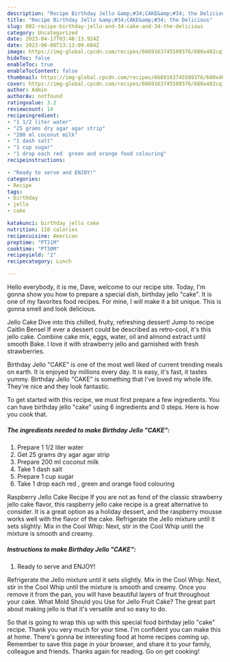 ```yaml
---
description: "Recipe Birthday Jello &amp;#34;CAKE&amp;#34; the Delicious"
title: "Recipe Birthday Jello &amp;#34;CAKE&amp;#34; the Delicious"
slug: 802-recipe-birthday-jello-and-34-cake-and-34-the-delicious
category: Uncategorized
date: 2023-04-17T03:48:13.924Z
date: 2023-06-08T13:13:09.684Z
image: https://img-global.cpcdn.com/recipes/6669163745509376/680x482cq70/birthday-jello-cake-recipe-main-photo.jpg
hideToc: false
enableToc: true
enableTocContent: false
thumbnail: https://img-global.cpcdn.com/recipes/6669163745509376/680x482cq70/birthday-jello-cake-recipe-main-photo.jpg
cover: https://img-global.cpcdn.com/recipes/6669163745509376/680x482cq70/birthday-jello-cake-recipe-main-photo.jpg
author: Admin
authorAv: notfound
ratingvalue: 3.2
reviewcount: 14
recipeingredient:
- "1 1/2 liter water"
- "25 grams dry agar agar strip"
- "200 ml coconut milk"
- "1 dash salt"
- "1 cup sugar"
- "1 drop each red  green and orange food colouring"
recipeinstructions:

- "Ready to serve and ENJOY!"
categories:
- Recipe
tags:
- birthday
- jello
- cake

katakunci: birthday jello cake 
nutrition: 110 calories
recipecuisine: American
preptime: "PT21M"
cooktime: "PT30M"
recipeyield: "2"
recipecategory: Lunch

---
```



Hello everybody, it is me, Dave, welcome to our recipe site. Today, I'm gonna show you how to prepare a special dish, birthday jello &#34;cake&#34;. It is one of my favorites food recipes. For mine, I will make it a bit unique. This is gonna smell and look delicious.

Jello Cake Dive into this chilled, fruity, refreshing dessert! Jump to recipe Caitlin Bensel If ever a dessert could be described as retro-cool, it&#39;s this jello cake. Combine cake mix, eggs, water, oil and almond extract until smooth Bake. I love it with strawberry jello and garnished with fresh strawberries.

Birthday Jello &#34;CAKE&#34; is one of the most well liked of current trending meals on earth. It is enjoyed by millions every day. It is easy, it's fast, it tastes yummy. Birthday Jello &#34;CAKE&#34; is something that I've loved my whole life. They're nice and they look fantastic.


To get started with this recipe, we must first prepare a few ingredients. You can have birthday jello &#34;cake&#34; using 6 ingredients and 0 steps. Here is how you cook that.

<!--inarticleads1-->

##### The ingredients needed to make Birthday Jello &#34;CAKE&#34;:

1. Prepare 1 1/2 liter water
1. Get 25 grams dry agar agar strip
1. Prepare 200 ml coconut milk
1. Take 1 dash salt
1. Prepare 1 cup sugar
1. Take 1 drop each red , green and orange food colouring


Raspberry Jello Cake Recipe If you are not as fond of the classic strawberry jello cake flavor, this raspberry jello cake recipe is a great alternative to consider. It is a great option as a holiday dessert, and the raspberry mousse works well with the flavor of the cake. Refrigerate the Jello mixture until it sets slightly. Mix in the Cool Whip: Next, stir in the Cool Whip until the mixture is smooth and creamy. 

<!--inarticleads2-->

##### Instructions to make Birthday Jello &#34;CAKE&#34;:


1. Ready to serve and ENJOY!

Refrigerate the Jello mixture until it sets slightly. Mix in the Cool Whip: Next, stir in the Cool Whip until the mixture is smooth and creamy. Once you remove it from the pan, you will have beautiful layers of fruit throughout your cake. What Mold Should you Use for Jello Fruit Cake? The great part about making jello is that it&#39;s versatile and so easy to do. 

So that is going to wrap this up with this special food birthday jello &#34;cake&#34; recipe. Thank you very much for your time. I'm confident you can make this at home. There's gonna be interesting food at home recipes coming up. Remember to save this page in your browser, and share it to your family, colleague and friends. Thanks again for reading. Go on get cooking!
